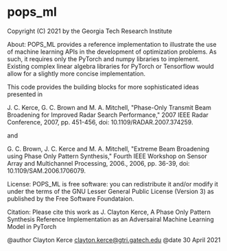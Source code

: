 # pops_ml

Copyright (C) 2021 by the Georgia Tech Research Institute

About:  POPS_ML provides a reference implementation to illustrate the use of
machine learning APIs in the development of optimization problems.  As such,
it requires only the PyTorch and numpy libraries to implement.  Existing complex
linear algebra libraries for PyTorch or Tensorflow would allow for a slightly 
more concise implementation.

This code provides the building blocks for more sophisticated ideas presented in

J. C. Kerce, G. C. Brown and M. A. Mitchell, "Phase-Only Transmit Beam Broadening for Improved Radar Search Performance," 2007 IEEE Radar Conference, 2007, pp. 451-456, doi: 10.1109/RADAR.2007.374259.

and

G. C. Brown, J. C. Kerce and M. A. Mitchell, "Extreme Beam Broadening using Phase Only Pattern Synthesis," Fourth IEEE Workshop on Sensor Array and Multichannel Processing, 2006., 2006, pp. 36-39, doi: 10.1109/SAM.2006.1706079.

License: POPS_ML is free software: you can redistribute it and/or modify it 
under the terms of the GNU Lesser General Public License (Version 3) as published by the
Free Software Foundataion.

Citation: Please cite this work as
J. Clayton Kerce, A Phase Only Pattern Synthesis Reference Implementation as an Adversairal 
Machine Learning Model in PyTorch



@author Clayton Kerce <clayton.kerce@gtri.gatech.edu>
@date   30 April 2021

